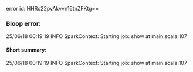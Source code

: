 error id: HHRc22pvAkvvn16tnZFKtg==
### Bloop error:

25/06/18 00:19:19 INFO SparkContext: Starting job: show at main.scala:107
#### Short summary: 

25/06/18 00:19:19 INFO SparkContext: Starting job: show at main.scala:107